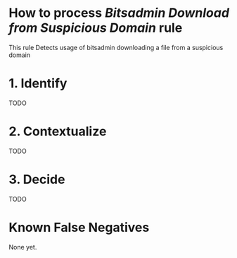 # How to process *Bitsadmin Download from Suspicious Domain* rule
This rule Detects usage of bitsadmin downloading a file from a suspicious domain

# 1. Identify
TODO

# 2. Contextualize
TODO

# 3. Decide
TODO

# Known False Negatives
None yet.

